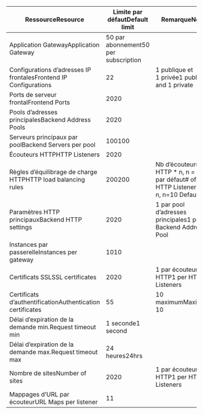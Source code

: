 | <span data-ttu-id="c25df-101">Ressource</span><span class="sxs-lookup"><span data-stu-id="c25df-101">Resource</span></span> | <span data-ttu-id="c25df-102">Limite par défaut</span><span class="sxs-lookup"><span data-stu-id="c25df-102">Default limit</span></span> | <span data-ttu-id="c25df-103">Remarque</span><span class="sxs-lookup"><span data-stu-id="c25df-103">Note</span></span> |
| --- | --- | --- |
| <span data-ttu-id="c25df-104">Application Gateway</span><span class="sxs-lookup"><span data-stu-id="c25df-104">Application Gateway</span></span> |<span data-ttu-id="c25df-105">50 par abonnement</span><span class="sxs-lookup"><span data-stu-id="c25df-105">50 per subscription</span></span> | |
| <span data-ttu-id="c25df-106">Configurations d’adresses IP frontales</span><span class="sxs-lookup"><span data-stu-id="c25df-106">Frontend IP Configurations</span></span> |<span data-ttu-id="c25df-107">2</span><span class="sxs-lookup"><span data-stu-id="c25df-107">2</span></span> |<span data-ttu-id="c25df-108">1 publique et 1 privée</span><span class="sxs-lookup"><span data-stu-id="c25df-108">1 public and 1 private</span></span> |
| <span data-ttu-id="c25df-109">Ports de serveur frontal</span><span class="sxs-lookup"><span data-stu-id="c25df-109">Frontend Ports</span></span> |<span data-ttu-id="c25df-110">20</span><span class="sxs-lookup"><span data-stu-id="c25df-110">20</span></span> | |
| <span data-ttu-id="c25df-111">Pools d’adresses principales</span><span class="sxs-lookup"><span data-stu-id="c25df-111">Backend Address Pools</span></span> |<span data-ttu-id="c25df-112">20</span><span class="sxs-lookup"><span data-stu-id="c25df-112">20</span></span> | |
| <span data-ttu-id="c25df-113">Serveurs principaux par pool</span><span class="sxs-lookup"><span data-stu-id="c25df-113">Backend Servers per pool</span></span> |<span data-ttu-id="c25df-114">100</span><span class="sxs-lookup"><span data-stu-id="c25df-114">100</span></span> | |
| <span data-ttu-id="c25df-115">Écouteurs HTTP</span><span class="sxs-lookup"><span data-stu-id="c25df-115">HTTP Listeners</span></span> |<span data-ttu-id="c25df-116">20</span><span class="sxs-lookup"><span data-stu-id="c25df-116">20</span></span> | |
| <span data-ttu-id="c25df-117">Règles d’équilibrage de charge HTTP</span><span class="sxs-lookup"><span data-stu-id="c25df-117">HTTP load balancing rules</span></span> |<span data-ttu-id="c25df-118">200</span><span class="sxs-lookup"><span data-stu-id="c25df-118">200</span></span> |<span data-ttu-id="c25df-119">Nb d’écouteurs HTTP * n, n = 10 par défaut</span><span class="sxs-lookup"><span data-stu-id="c25df-119"># of HTTP Listeners * n, n=10 Default</span></span> |
| <span data-ttu-id="c25df-120">Paramètres HTTP principaux</span><span class="sxs-lookup"><span data-stu-id="c25df-120">Backend HTTP settings</span></span> |<span data-ttu-id="c25df-121">20</span><span class="sxs-lookup"><span data-stu-id="c25df-121">20</span></span> |<span data-ttu-id="c25df-122">1 par pool d’adresses principales</span><span class="sxs-lookup"><span data-stu-id="c25df-122">1 per Backend Address Pool</span></span> |
| <span data-ttu-id="c25df-123">Instances par passerelle</span><span class="sxs-lookup"><span data-stu-id="c25df-123">Instances per gateway</span></span> |<span data-ttu-id="c25df-124">10</span><span class="sxs-lookup"><span data-stu-id="c25df-124">10</span></span> | |
| <span data-ttu-id="c25df-125">Certificats SSL</span><span class="sxs-lookup"><span data-stu-id="c25df-125">SSL certificates</span></span> |<span data-ttu-id="c25df-126">20</span><span class="sxs-lookup"><span data-stu-id="c25df-126">20</span></span> |<span data-ttu-id="c25df-127">1 par écouteur HTTP</span><span class="sxs-lookup"><span data-stu-id="c25df-127">1 per HTTP Listeners</span></span> |
| <span data-ttu-id="c25df-128">Certificats d’authentification</span><span class="sxs-lookup"><span data-stu-id="c25df-128">Authentication certificates</span></span> |<span data-ttu-id="c25df-129">5</span><span class="sxs-lookup"><span data-stu-id="c25df-129">5</span></span> | <span data-ttu-id="c25df-130">10 maximum</span><span class="sxs-lookup"><span data-stu-id="c25df-130">Maximum 10</span></span> |
| <span data-ttu-id="c25df-131">Délai d’expiration de la demande min.</span><span class="sxs-lookup"><span data-stu-id="c25df-131">Request timeout min</span></span> |<span data-ttu-id="c25df-132">1 seconde</span><span class="sxs-lookup"><span data-stu-id="c25df-132">1 second</span></span> | |
| <span data-ttu-id="c25df-133">Délai d’expiration de la demande max.</span><span class="sxs-lookup"><span data-stu-id="c25df-133">Request timeout max</span></span> |<span data-ttu-id="c25df-134">24 heures</span><span class="sxs-lookup"><span data-stu-id="c25df-134">24hrs</span></span> | |
| <span data-ttu-id="c25df-135">Nombre de sites</span><span class="sxs-lookup"><span data-stu-id="c25df-135">Number of sites</span></span> |<span data-ttu-id="c25df-136">20</span><span class="sxs-lookup"><span data-stu-id="c25df-136">20</span></span> |<span data-ttu-id="c25df-137">1 par écouteur HTTP</span><span class="sxs-lookup"><span data-stu-id="c25df-137">1 per HTTP Listeners</span></span> |
| <span data-ttu-id="c25df-138">Mappages d’URL par écouteur</span><span class="sxs-lookup"><span data-stu-id="c25df-138">URL Maps per listener</span></span> |<span data-ttu-id="c25df-139">1</span><span class="sxs-lookup"><span data-stu-id="c25df-139">1</span></span> | |

